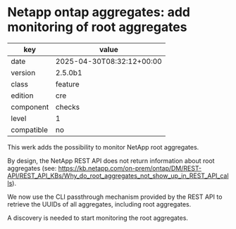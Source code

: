 [//]: # (werk v2)
# Netapp ontap aggregates: add monitoring of root aggregates

key        | value
---------- | ---
date       | 2025-04-30T08:32:12+00:00
version    | 2.5.0b1
class      | feature
edition    | cre
component  | checks
level      | 1
compatible | no

This werk adds the possibility to monitor NetApp root aggregates.

By design, the NetApp REST API does not return information about root aggregates
(see: https://kb.netapp.com/on-prem/ontap/DM/REST-API/REST_API_KBs/Why_do_root_aggregates_not_show_up_in_REST_API_calls).

We now use the CLI passthrough mechanism provided by the REST API
to retrieve the UUIDs of all aggregates, including root aggregates.

A discovery is needed to start monitoring the root aggregates.
